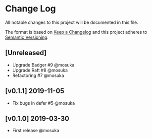 # Change Log

All notable changes to this project will be documented in this file.

The format is based on [Keep a Changelog](http://keepachangelog.com/)
and this project adheres to [Semantic Versioning](http://semver.org/).

## [Unreleased]

- Upgrade Badger #9 @mosuka
- Upgrade Raft #8 @mosuka
- Refactoring #7 @mosuka

## [v0.1.1] 2019-11-05

- Fix bugs in defer #5 @mosuka

## [v0.1.0] 2019-03-30

- First release @mosuka
